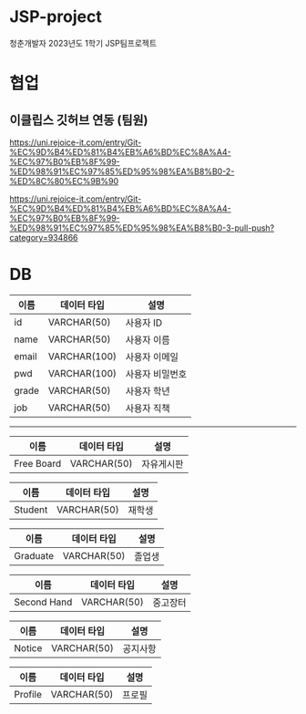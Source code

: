 # JSP-project
청춘개발자 2023년도 1학기 JSP팀프로젝트

# 협업
## 이클립스 깃허브 연동 (팀원)
https://uni.rejoice-it.com/entry/Git-%EC%9D%B4%ED%81%B4%EB%A6%BD%EC%8A%A4-%EC%97%B0%EB%8F%99-%ED%98%91%EC%97%85%ED%95%98%EA%B8%B0-2-%ED%8C%80%EC%9B%90

https://uni.rejoice-it.com/entry/Git-%EC%9D%B4%ED%81%B4%EB%A6%BD%EC%8A%A4-%EC%97%B0%EB%8F%99-%ED%98%91%EC%97%85%ED%95%98%EA%B8%B0-3-pull-push?category=934866

# DB
| 이름 | 데이터 타입 | 설명 |
| --- | --- | --- |
| id | VARCHAR(50) | 사용자 ID |
| name | VARCHAR(50) | 사용자 이름 |
| email | VARCHAR(100) | 사용자 이메일 |
| pwd | VARCHAR(100) | 사용자 비밀번호 |
| grade | VARCHAR(50) | 사용자 학년 |
| job | VARCHAR(50) | 사용자 직책 |

---

| 이름 | 데이터 타입 | 설명 |
| --- | --- | --- |
| Free Board | VARCHAR(50) | 자유게시판 |

| 이름 | 데이터 타입 | 설명 |
| --- | --- | --- |
| Student | VARCHAR(50) | 재학생 |

| 이름 | 데이터 타입 | 설명 |
| --- | --- | --- |
| Graduate | VARCHAR(50) | 졸업생 |

| 이름 | 데이터 타입 | 설명 |
| --- | --- | --- |
| Second Hand | VARCHAR(50) | 중고장터 |

| 이름 | 데이터 타입 | 설명 |
| --- | --- | --- |
| Notice | VARCHAR(50) | 공지사항 |

| 이름 | 데이터 타입 | 설명 |
| --- | --- | --- |
| Profile | VARCHAR(50) | 프로필 |
